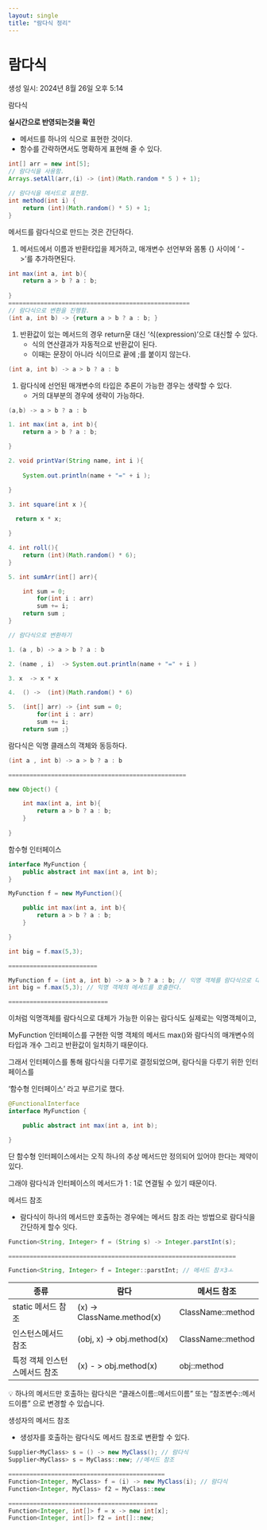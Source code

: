```yaml
---
layout: single
title: "람다식 정리"
---
```


# 람다식

생성 일시: 2024년 8월 26일 오후 5:14

람다식

**실시간으로 반영되는것을 확인**

- 메서드를 하나의 식으로 표현한 것이다.
- 함수를 간략하면서도 명확하게 표현해 줄 수 있다.

```java
int[] arr = new int[5];
// 람다식을 사용함.
Arrays.setAll(arr,(i) -> (int)(Math.random * 5 ) + 1);

// 람다식을 메서드로 표현함.
int method(int i) {
	return (int)(Math.random() * 5) + 1;	
}
```

메서드를 람다식으로 만드는 것은 간단하다.  

1. 메서드에서 이름과 반환타입을 제거하고, 매개변수 선언부와 몸통 {} 사이에  ‘ - >’를 추가하면된다.

```java
int max(int a, int b){
	return a > b ? a : b;
	
}
===================================================
// 람다식으로 변환을 진행함.
(int a, int b) -> {return a > b ? a : b; }
```

1. 반환값이 있는 메서드의 경우 return문 대신  ‘식(expression)’으로 대신할 수 있다.
    - 식의 연산결과가 자동적으로 반환값이 된다.
    - 이때는 문장이 아니라 식이므로  끝에 ;를 붙이지 않는다.

```java
(int a, int b) -> a > b ? a : b
```

1. 람다식에 선언된 매개변수의 타입은 추론이 가능한 경우는 생략할 수 있다.
    - 거의 대부분의 경우에 생략이 가능하다.

```java
(a,b) -> a > b ? a : b
```

```java
1. int max(int a, int b){
	return a > b ? a : b;

}

2. void printVar(String name, int i ){
	
    System.out.println(name + "=" + i );

}

3. int square(int x ){
  
  return x * x; 

}

4. int roll(){
	return (int)(Math.random() * 6);
}

5. int sumArr(int[] arr){

	int sum = 0;
        for(int i : arr) 
		sum += i;
	return sum ;
}

// 람다식으로 변환하기 

1. (a , b) -> a > b ? a : b

2. (name , i)  -> System.out.println(name + "=" + i )

3. x  -> x * x 

4.  () ->  (int)(Math.random() * 6)

5.  (int[] arr) -> {int sum = 0;
        for(int i : arr) 
		sum += i;
	return sum ;}
```

람다식은  익명 클래스의 객체와 동등하다.

```java
(int a , int b) -> a > b ? a : b

==================================================

new Object() {

	int max(int a, int b){
		return a > b ? a : b;
	}
	
}
```

함수형 인터페이스 

```java
interface MyFunction {
	public abstract int max(int a, int b);
}

MyFunction f = new MyFunction(){

	public int max(int a, int b){
		return a > b ? a : b;
	}

}

int big = f.max(5,3);

=========================

MyFunction f = (int a, int b) -> a > b ? a : b; // 익명 객체를 람다식으로 대체함.
int big = f.max(5,3); // 익명 객체의 메서드를 호출한다.

============================

```

이처럼 익명객체를 람다식으로 대체가 가능한 이유는 람다식도 실제로는 익명객체이고,

MyFunction 인터페이스를 구현한 익명 객체의 메서드 max()와  람다식의 매개변수의 타입과 개수 그리고 반환값이 일치하기 때문이다.

그래서 인터페이스를 통해 람다식을 다루기로 결정되었으며, 람다식을 다루기 위한 인터페이스를 

‘함수형 인터페이스’ 라고 부르기로 했다.

```java
@FunctionalInterface
interface MyFunction {

	public abstract int max(int a, int b);

}
```

단 함수형 인터페이스에서는 오직 하나의 추상 메서드만 정의되어 있어야 한다는 제약이 있다.

그래야 람다식과 인터페이스의 메서드가  1 : 1로 연결될 수 있기 때문이다.

메서드 참조 

- 람다식이 하나의 메서드만 호출하는 경우에는 메서드 참조 라는 방법으로 람다식을 간단하게 할수 잇다.

```java
Function<String, Integer> f = (String s) -> Integer.parstInt(s);

================================================================

Function<String, Integer> f = Integer::parstInt; // 메서드 참ㅈ3ㅗ
```

| 종류 | 람다 | 메서드 참조 |
| --- | --- | --- |
| static 메서드 참조 | (x) → ClassName.method(x) | ClassName::method |
| 인스턴스메서드 참조 | (obj, x)  → obj.method(x) | ClassName::method |
| 특정 객체 인스턴스메서드 참조 | (x) - >  obj.method(x) | obj::method |

<aside>
💡 하나의 메서드만 호출하는 람다식은 “클래스이름::메서드이름” 또는 “참조변수::메서드이름” 으로 변경할 수 있습니다.

</aside>

생성자의 메서드 참조

- 생성자를 호출하는 람다식도 메서드 참조로 변환할 수 있다.

```java
Supplier<MyClass> s = () -> new MyClass(); // 람다식
Supplier<MyClass> s = MyClass::new; //메서드 참조

============================================
Function<Integer, MyClass> f = (i) -> new MyClass(i); // 람다식
Function<Integer, MyClass> f2 = MyClass::new

==========================================
Function<Integer, int[]> f = x -> new int[x];
Function<Integer, int[]> f2 = int[]::new;
```
